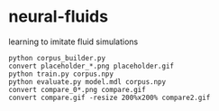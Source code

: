 # neural-fluids
learning to imitate fluid simulations

    python corpus_builder.py
    convert placeholder_*.png placeholder.gif
    python train.py corpus.npy
    python evaluate.py model.mdl corpus.npy
    convert compare_0*.png compare.gif
    convert compare.gif -resize 200%x200% compare2.gif
